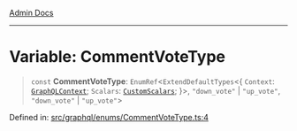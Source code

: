 [Admin Docs](/)

***

# Variable: CommentVoteType

> `const` **CommentVoteType**: `EnumRef`\<`ExtendDefaultTypes`\<\{ `Context`: [`GraphQLContext`](../../../context/type-aliases/GraphQLContext.md); `Scalars`: [`CustomScalars`](../../../scalars/type-aliases/CustomScalars.md); \}\>, `"down_vote"` \| `"up_vote"`, `"down_vote"` \| `"up_vote"`\>

Defined in: [src/graphql/enums/CommentVoteType.ts:4](https://github.com/PalisadoesFoundation/talawa-api/blob/720213b8973f1ef622d2c99f376ffc6c960847d1/src/graphql/enums/CommentVoteType.ts#L4)
